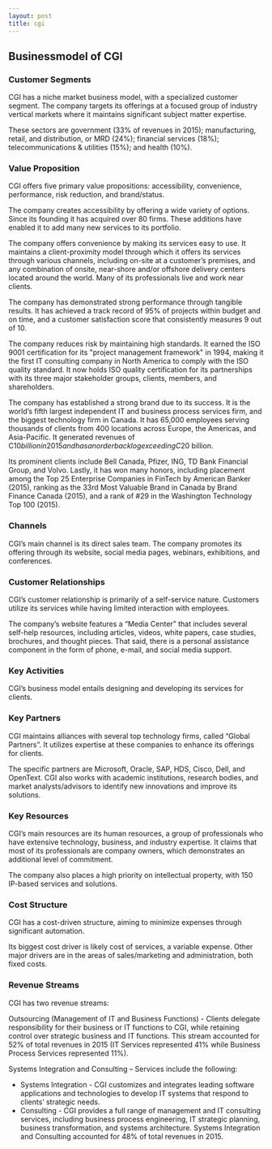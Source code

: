 ```yaml
---
layout: post
title: cgi
---
```


Businessmodel of CGI
---------------------

### Customer Segments

CGI has a niche market business model, with a specialized customer segment. The company targets its offerings at a focused group of industry vertical markets where it maintains significant subject matter expertise.

These sectors are government (33% of revenues in 2015); manufacturing, retail, and distribution, or MRD (24%); financial services (18%); telecommunications & utilities (15%); and health (10%).

### Value Proposition

CGI offers five primary value propositions: accessibility, convenience, performance, risk reduction, and brand/status.

The company creates accessibility by offering a wide variety of options. Since its founding it has acquired over 80 firms. These additions have enabled it to add many new services to its portfolio.

The company offers convenience by making its services easy to use. It maintains a client-proximity model through which it offers its services through various channels, including on-site at a customer’s premises, and any combination of onsite, near-shore and/or offshore delivery centers located around the world. Many of its professionals live and work near clients.

The company has demonstrated strong performance through tangible results. It has achieved a track record of 95% of projects within budget and on time, and a customer satisfaction score that consistently measures 9 out of 10.

The company reduces risk by maintaining high standards. It earned the ISO 9001 certification for its "project management framework" in 1994, making it the first IT consulting company in North America to comply with the ISO quality standard. It now holds ISO quality certification for its partnerships with its three major stakeholder groups, clients, members, and shareholders.

The company has established a strong brand due to its success. It is the world’s fifth largest independent IT and business process services firm, and the biggest technology firm in Canada. It has 65,000 employees serving thousands of clients from 400 locations across Europe, the Americas, and Asia-Pacific. It generated revenues of C$10 billion in 2015 and has an order backlog exceeding C$20 billion.

Its prominent clients include Bell Canada, Pfizer, ING, TD Bank Financial Group, and Volvo. Lastly, it has won many honors, including placement among the Top 25 Enterprise Companies in FinTech by American Banker (2015), ranking as the 33rd Most Valuable Brand in Canada by Brand Finance Canada (2015), and a rank of #29 in the Washington Technology Top 100 (2015).

### Channels

CGI’s main channel is its direct sales team. The company promotes its offering through its website, social media pages, webinars, exhibitions, and conferences.

### Customer Relationships

CGI’s customer relationship is primarily of a self-service nature. Customers utilize its services while having limited interaction with employees.

The company’s website features a “Media Center” that includes several self-help resources, including articles, videos, white papers, case studies, brochures, and thought pieces. That said, there is a personal assistance component in the form of phone, e-mail, and social media support.

### Key Activities

CGI’s business model entails designing and developing its services for clients.

### Key Partners

CGI maintains alliances with several top technology firms, called “Global Partners”. It utilizes expertise at these companies to enhance its offerings for clients.

The specific partners are Microsoft, Oracle, SAP, HDS, Cisco, Dell, and OpenText. CGI also works with academic institutions, research bodies, and market analysts/advisors to identify new innovations and improve its solutions.

### Key Resources

CGI’s main resources are its human resources, a group of professionals who have extensive technology, business, and industry expertise. It claims that most of its professionals are company owners, which demonstrates an additional level of commitment.

The company also places a high priority on intellectual property, with 150 IP-based services and solutions.

### Cost Structure

CGI has a cost-driven structure, aiming to minimize expenses through significant automation.

Its biggest cost driver is likely cost of services, a variable expense. Other major drivers are in the areas of sales/marketing and administration, both fixed costs.

### Revenue Streams

CGI has two revenue streams:

Outsourcing (Management of IT and Business Functions) - Clients delegate responsibility for their business or IT functions to CGI, while retaining control over strategic business and IT functions. This stream accounted for 52% of total revenues in 2015 (IT Services represented 41% while Business Process Services represented 11%).

Systems Integration and Consulting – Services include the following:

 * Systems Integration - CGI customizes and integrates leading software applications and technologies to develop IT systems that respond to clients’ strategic needs.
* Consulting - CGI provides a full range of management and IT consulting services, including business process engineering, IT strategic planning, business transformation, and systems architecture.
 Systems Integration and Consulting accounted for 48% of total revenues in 2015.

